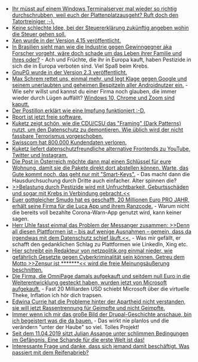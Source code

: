 * [Ihr müsst auf einem Windows Terminalserver mal wieder so richtig durchschrubben, weil euch der Plattenplatzausgeht? Ruft doch den Tatortreiniger ;-).](https://github.com/bazzline/tatortreiniger)
* [Keine schlechte Idee, bei der Steuererklärung zukünftig angeben wohin die Steuer gehen soll.](https://tuxproject.de/blog/2021/04/steuern-mit-einem-zweck/)
* [Xen wurde in der Version 4.15 veröffentlicht.](https://www.phoronix.com/scan.php?page=news_item&px=Xen-4.15-Hypervisor-Released)
* [In Brasilien sieht man wie die Industrie gegen Gewinngegner aka Forscher vorgeht, wäre doch schade um das Leben ihrer Familie und ihres oder?](https://netzfrauen.org/2021/04/08/brasil-3/) - Ach und Früchte, die ihr in Europa kauft, haben Pestizide in sich die in Europa verboten sind. Viel Spaß beim Krebs.
* [GnuPG wurde in der Version 2.3 veröffentlicht.](https://www.phoronix.com/scan.php?page=news_item&px=GnuPG-2.3-Released)
* [Max Schrem rettet uns, einmal mehr, und legt Klage gegen Google und seinem unerlaubten und geheimen Bespitzeln aller Androidnutzer ein.](https://netzpolitik.org/2021/android-beschwerde-gegen-googles-trackingpraxis/) - Wie sehr willst und kannst du einer Firma noch glauben, die immer wieder durch Lügen auffällt?
 [Windows 10, Chrome und Zoom sind kaputt.](https://www.bleepingcomputer.com/news/security/windows-10-hacked-again-at-pwn2own-chrome-and-zoom-also-fall/)
* [Der Postillon erklärt wie eine Impfung funktioniert :-D.](https://www.youtube-nocookie.com/embed/GS39zgQTBXE)
* [Rport ist jetzt freie software.](https://oss.rport.io/)
* [Kuketz zeigt schön, wie die CDU/CSU das "Framing" (Dark Patterns) nutzt, um den Datenschutz zu demontieren. Wie üblich wird der nicht fassbare Terrorismus vorgeschoben.](https://www.kuketz-blog.de/die-deutsche-datenpolitik-der-cdu-csu-teil-2-jeder-ist-auf-sich-gestellt/)
* [Swisscom hat 800.000 Kundendaten verloren.](https://www.borncity.com/blog/2021/04/12/swisscom-800-000-kundendaten-in-tunesien-geklaut/)
* [Kuketz liefert datenschutzfreundliche alternative Frontends zu YouTube, Twitter und Instagram.](https://www.kuketz-blog.de/datenschutzfreundliche-web-frontends-fuer-youtube-twitter-instagram-reddit-und-co/)
* [Die Post in Österreich möchte dann mal einen Schlüssel für eure Wohnung, damit sie die Pakete direkt dort abstellen können. Warte, das Gute kommt noch, das geht nur mit "Smart-Keys".](https://blog.fefe.de/?ts=9e8af12f) - Das macht dann die Hausdurchsuchung durch Dritte auch einfacher. Alter spinnen die?
* [>>Belastung durch Pestizide wird mit Unfruchtbarkeit, Geburtsschäden und sogar mit Krebs in Verbindung gebracht.<<](https://netzfrauen.org/2021/04/12/pesticides-4/)
* [Euer gottgleicher Smudo hat es geschafft, 20 Millionen Euro PRO JAHR, erhält seine Firma für die Luca App und ihrem Ranzcode.](https://netzpolitik.org/2021/digitale-kontaktverfolgung-fast-20-millionen-euro-fuer-luca/) - Warum nicht die bereits voll bezahlte Corona-Warn-App genutzt wird, kann keiner sagen.
* [Herr Uhle fasst einmal das Problem der Messanger zusammen: >>Denn all diesen Plattformen ist – bis auf wenige Ausnahmen – gemein, dass da irgendwas mit dem Datenschutz schief läuft.<<.](https://www.henning-uhle.eu/mobil/messenger-sie-sind-alle-ziemlich-kaputt) - Was mir gefällt, er schafft den gedanklichen Schlag zu Plattformen wie LinkedIn, Xing etc.
* [Hier schreibt ein Redakteur von netzpolitik.org einmal nieder, wie gefährlich Gesetzte gegen Cyberkriminalität sein können. Getreu dem Motto >>Zensur ist *******<< wird die freie Meinungsäußerung beschnitten.](https://netzpolitik.org/2021/sierra-leone-menschenrechtlerinnen-sehen-meinungsfreiheit-durch-cybercrime-gesetz-bedroht/)
* [Die Firma, die OmniPage damals aufgekauft und seitdem null Euro in die Weiterentwicklung gesteckt haben, wurden jetzt von Microsoft aufgekauft.](https://www.borncity.com/blog/2021/04/12/microsoft-kauf-nuance-fr-197-milliarden-us-dollar/) - Fast 20 Milliarden USD schiebt Microsoft über die virtuelle Theke, Inflation ich hör dich trapsen.
* [Edwina Currie hat die Probleme hinter der Apartheid nicht verstanden, sie will jetzt Rassentrennung für Geimpfte und nicht Geimpfte.](https://orbisnjus.com/2021/04/12/das-macht-die-corona-propaganda-mit-den-menschen-ekelerregend-video/)
* [Immer wenn ich mir das große Bild der Drupal-Geschichte anschaue, bin ich begeistert was die da bauen.](https://opensource.com/article/21/4/drupal-updates) - Das wirkt nie planlos und die verändern "unter der Haube" so viel. Tolles Projekt!
* [Seit dem 11.04.2019 sitzt Julian Assange unter schlimmen Bedingungen im Gefängnis. Eine Schande für die erste Welt ist das!](https://netzpolitik.org/2021/wikileaks-zweiter-jahrestag-der-verhaftung-von-julian-assange/)
* [Interessante Frage und danke, dass sich jemand damit beschäftigt. Was passiert mit dem Reifenabrieb?](https://www.sonnenseite.com/de/umwelt/wohin-verschwindet-der-reifenabrieb/)
